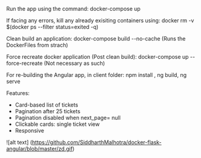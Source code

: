 Run the app using the command: docker-compose up

If facing any errors, kill any already exisiting containers using: docker rm -v $(docker ps --filter status=exited -q)

Clean build an application: docker-compose build --no-cache (Runs the DockerFiles from strach)

Force recreate docker application (Post clean build): docker-compose up --force-recreate (Not necessary as such)

For re-building the Angular app, in client folder: npm install , ng build, ng serve

Features:

- Card-based list of tickets
- Pagination after 25 tickets
- Pagination disabled when next_page= null
- Clickable cards: single ticket view
- Responsive


![alt text] (https://github.com/SiddharthMalhotra/docker-flask-angular/blob/master/zd.gif)
